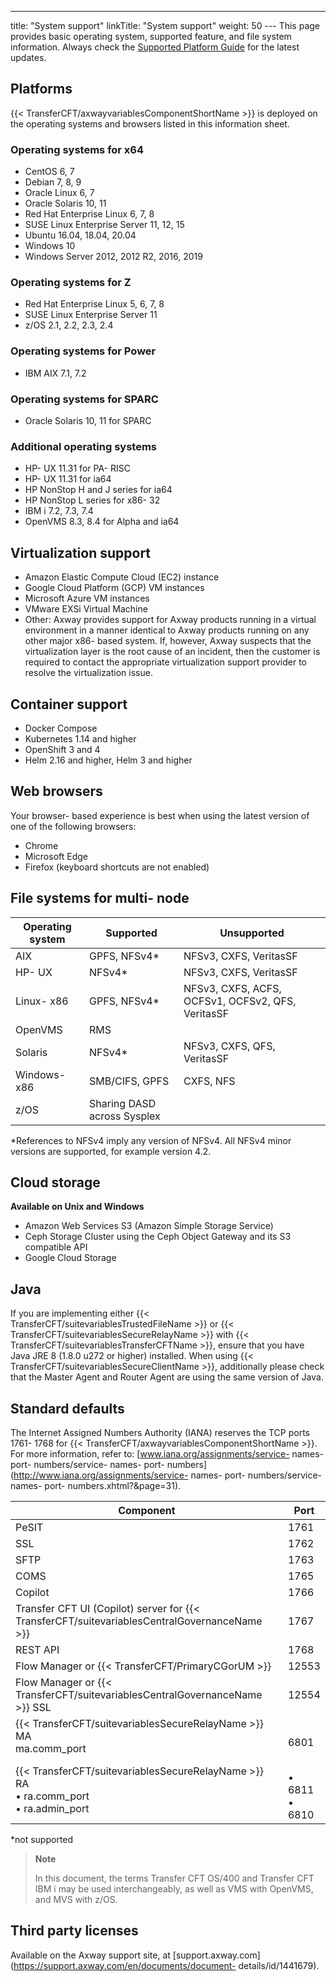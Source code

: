 ---
title: "System support"
linkTitle: "System support"
weight: 50
--- This page provides basic operating system, supported feature, and file system information. Always check the [Supported Platform Guide](https://docs.axway.com/bundle/Axway_Products_SupportedPlatforms_allOS_en/resource/Axway_Products_SupportedPlatforms_allOS_en.pdf) for the latest updates.

## Platforms

{{< TransferCFT/axwayvariablesComponentShortName  >}} is deployed on the operating systems and browsers listed in this information sheet.

### Operating systems for x64

- CentOS 6, 7
- Debian 7, 8, 9
- Oracle Linux 6, 7
- Oracle Solaris 10, 11
- Red Hat Enterprise Linux 6, 7, 8
- SUSE Linux Enterprise Server 11, 12, 15
- Ubuntu 16.04, 18.04, 20.04
- Windows 10
- Windows Server 2012, 2012 R2, 2016, 2019

### Operating systems for Z

- Red Hat Enterprise Linux 5, 6, 7, 8
- SUSE Linux Enterprise Server 11
- z/OS 2.1, 2.2, 2.3, 2.4

### Operating systems for Power

- IBM AIX 7.1, 7.2

### Operating systems for SPARC

- Oracle Solaris 10, 11 for SPARC

### Additional operating systems

- HP- UX 11.31 for PA- RISC
- HP- UX 11.31 for ia64
- HP NonStop H and J series for ia64
- HP NonStop L series for x86- 32
- IBM i 7.2, 7.3, 7.4
- OpenVMS 8.3, 8.4 for Alpha and ia64

<span id="Virtuali"></span>

## Virtualization support

- Amazon Elastic Compute Cloud (EC2) instance
- Google Cloud Platform (GCP) VM instances
- Microsoft Azure VM instances
- VMware EXSi Virtual Machine
- Other: Axway provides support for Axway products running in a virtual environment in a manner identical to Axway products running on any other major x86- based system. If, however, Axway suspects that the virtualization layer is the root cause of an incident, then the customer is required to contact the appropriate virtualization support provider to resolve the virtualization issue.

## Container support

- Docker Compose
- Kubernetes 1.14 and higher
- OpenShift 3 and 4
- Helm 2.16 and higher, Helm 3 and higher

## Web browsers

Your browser- based experience is best when using the latest version of one of the following browsers:

- Chrome
- Microsoft Edge
- Firefox (keyboard shortcuts are not enabled)

## File systems for multi- node

| Operating system  | Supported  | Unsupported  |
| --- | --- | --- |
| AIX  | GPFS, NFSv4*  | NFSv3, CXFS, VeritasSF  |
| HP- UX  | NFSv4*  | NFSv3, CXFS, VeritasSF  |
| Linux- x86  | GPFS, NFSv4*  | NFSv3, CXFS, ACFS, OCFSv1, OCFSv2, QFS, VeritasSF  |
| OpenVMS  | RMS  |   |
| Solaris  | NFSv4*  | NFSv3, CXFS, QFS, VeritasSF  |
| Windows- x86  | SMB/CIFS, GPFS  | CXFS, NFS  |
| z/OS  | Sharing DASD across Sysplex  |   |

\*References to NFSv4 imply any version of NFSv4. All NFSv4 minor versions are supported, for example version 4.2.

## Cloud storage

**Available on Unix and Windows**

- Amazon Web Services S3 (Amazon Simple Storage Service)
- Ceph Storage Cluster using the Ceph Object Gateway and its S3 compatible API
- Google Cloud Storage

## Java

If you are implementing either {{< TransferCFT/suitevariablesTrustedFileName  >}} or {{< TransferCFT/suitevariablesSecureRelayName  >}} with {{< TransferCFT/suitevariablesTransferCFTName  >}}, ensure that you have Java JRE 8 (1.8.0 u272 or higher) installed. When using {{< TransferCFT/suitevariablesSecureClientName  >}}, additionally please check that the Master Agent and Router Agent are using the same version of Java.

## Standard defaults

The Internet Assigned Numbers Authority (IANA) reserves the TCP ports 1761- 1768 for {{< TransferCFT/axwayvariablesComponentShortName  >}}. For more information, refer to: [www.iana.org/assignments/service- names- port- numbers/service- names- port- numbers](http://www.iana.org/assignments/service- names- port- numbers/service- names- port- numbers.xhtml?&page=31).

| Component  | Port |
| --- | --- |
| PeSIT  | 1761  |
| SSL  | 1762  |
| SFTP  | 1763  |
| COMS  | 1765  |
| Copilot  | 1766  |
| Transfer CFT UI (Copilot) server for {{< TransferCFT/suitevariablesCentralGovernanceName  >}}  | 1767  |
| REST API  | 1768  |
| Flow Manager or {{< TransferCFT/PrimaryCGorUM  >}}  | 12553  |
| Flow Manager or {{< TransferCFT/suitevariablesCentralGovernanceName  >}} SSL  | 12554  |
| {{< TransferCFT/suitevariablesSecureRelayName  >}} MA<br/> ma.comm_port |  <br/> 6801 |
| {{< TransferCFT/suitevariablesSecureRelayName  >}} RA<br/> • ra.comm_port<br/> • ra.admin_port |  <br/> • 6811<br/> • 6810 |

\*not supported

> **Note**
>
> In this document, the terms Transfer CFT OS/400 and Transfer CFT IBM i may be used interchangeably, as well as VMS with OpenVMS, and MVS with z/OS.

## Third party licenses

Available on the Axway support site, at [support.axway.com](https://support.axway.com/en/documents/document- details/id/1441679).
